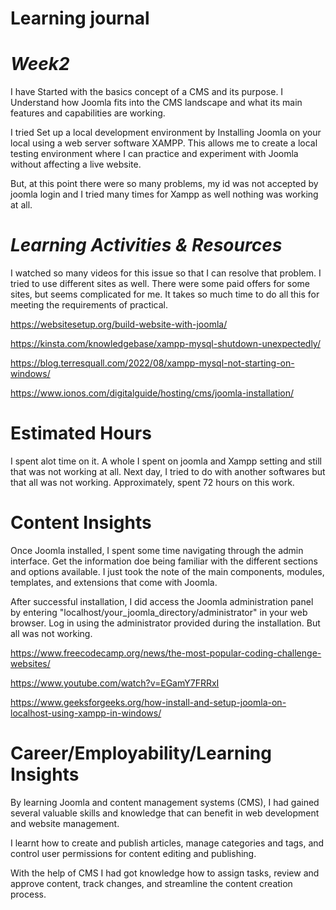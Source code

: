 # Learning journal
<!-- Italics -->
# *Week2*

 I have Started with the basics concept of a CMS and its purpose. I Understand how Joomla fits into the CMS landscape and what its main features and capabilities are working.

 I tried Set up a local development environment by Installing Joomla on your local using a web server software XAMPP. This allows me to create a local testing environment where I can practice and experiment with Joomla without affecting a live website.

But, at this point there were so many problems, my id was not accepted by joomla login and I tried many times for Xampp as well nothing was working at all. 

<!-- Italics -->
# *Learning Activities & Resources*

I watched so many videos for this issue so that I can resolve that problem. 
I tried to use different sites as well. 
There were some paid offers for some sites, but seems complicated for me. 
It takes so much time to do all this for meeting the requirements of practical. 

<!-- Links -->
https://websitesetup.org/build-website-with-joomla/

https://kinsta.com/knowledgebase/xampp-mysql-shutdown-unexpectedly/

https://blog.terresquall.com/2022/08/xampp-mysql-not-starting-on-windows/

https://www.ionos.com/digitalguide/hosting/cms/joomla-installation/

# Estimated Hours

I spent alot time on it. 
A whole I spent on joomla and Xampp setting and still that was not working at all. 
Next day, I tried to do with another softwares but that all was not working.
Approximately, spent 72 hours on this work.

# Content Insights
Once Joomla installed, I spent some time navigating through the admin interface. Get the information doe being familiar with the different sections and options available. I just took the note of the main components, modules, templates, and extensions that come with Joomla.

After successful installation, I did access the Joomla administration panel by entering "localhost/your_joomla_directory/administrator" in your web browser. Log in using the administrator provided during the installation.
But all was not working.

<!-- Links -->
https://www.freecodecamp.org/news/the-most-popular-coding-challenge-websites/

https://www.youtube.com/watch?v=EGamY7FRRxI

https://www.geeksforgeeks.org/how-install-and-setup-joomla-on-localhost-using-xampp-in-windows/

# Career/Employability/Learning Insights

By learning Joomla and content management systems (CMS), I had gained  several valuable skills and knowledge that can benefit in web development and website management. 

I learnt how to create and publish articles, manage categories and tags, and control user permissions for content editing and publishing.

 With the help of CMS I had got knowledge how to assign tasks, review and approve content, track changes, and streamline the content creation process.


